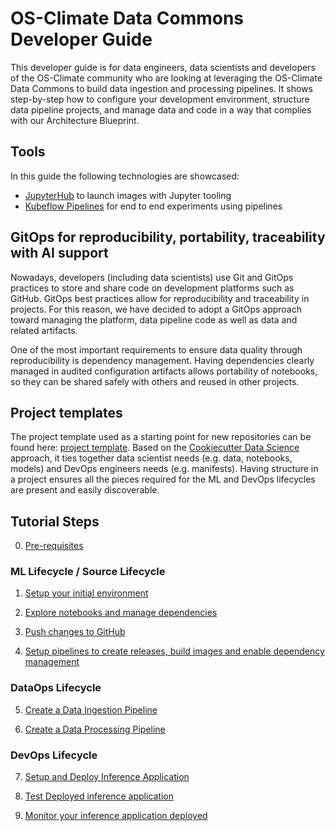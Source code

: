 # OS-Climate Data Commons Developer Guide

This developer guide is for data engineers, data scientists and developers of the OS-Climate community who are looking at leveraging the OS-Climate Data Commons to build data ingestion and processing pipelines. It shows step-by-step how to configure your development environment, structure data pipeline projects, and manage data and code in a way that complies with our Architecture Blueprint. 

## Tools

In this guide the following technologies are showcased:

- [JupyterHub][4] to launch images with Jupyter tooling
- [Kubeflow Pipelines][9] for end to end experiments using pipelines

## GitOps for reproducibility, portability, traceability with AI support

Nowadays, developers (including data scientists) use Git and GitOps practices to store and share code on development platforms such as GitHub. GitOps best practices allow for reproducibility and traceability in projects. For this reason, we have decided to adopt a GitOps approach toward managing the platform, data pipeline code as well as data and related artifacts.

One of the most important requirements to ensure data quality through reproducibility is dependency management. Having dependencies clearly managed in audited configuration artifacts allows portability of notebooks, so they can be shared safely with others and reused in other projects.

## Project templates

The project template used as a starting point for new repositories can be found here: [project template][1]. Based on the [Cookiecutter Data Science][2] approach, it ties together data scientist needs (e.g. data, notebooks, models) and DevOps engineers needs (e.g. manifests). Having structure in a project ensures all the pieces required for the ML and DevOps lifecycles are present and easily discoverable.

## Tutorial Steps

0. [Pre-requisites](./docs/pre-requisite.md)

### ML Lifecycle / Source Lifecycle

1. [Setup your initial environment](./docs/setup-initial-environment.md)

2. [Explore notebooks and manage dependencies](./docs/explore-notebooks-and-manage-dependencies.md)

3. [Push changes to GitHub](./docs/push-changes.md)

4. [Setup pipelines to create releases, build images and enable dependency management](./docs/setup-gitops-pipeline.md)
   
### DataOps Lifecycle

5. [Create a Data Ingestion Pipeline](./docs/create-ingestion-pipeline.md)

6. [Create a Data Processing Pipeline](./docs/create-processing-pipeline.md)

### DevOps Lifecycle

7. [Setup and Deploy Inference Application](./docs/deploy-model.md)

8. [Test Deployed inference application](./docs/test-model.md)

9. [Monitor your inference application deployed](./docs/monitor-model.md)


[1]: https://github.com/aicoe-aiops/project-template
[2]: https://drivendata.github.io/cookiecutter-data-science/
[4]: https://jupyter.org/hub
[9]: https://www.kubeflow.org/docs/pipelines/overview/pipelines-overview/
